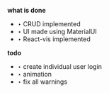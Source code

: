 **what is done**

- ‣ CRUD implemented
- ‣ UI made using MaterialUI
- ‣ React-vis implemented



**todo**

- ‣ create individual user login
- ‣ animation
- ‣ fix all warnings

<br>
